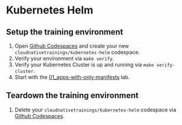# Kubernetes Helm

## Setup the training environment

1. Open [Github Codespaces](https://github.com/codespaces) and create your new `cloudnativetrainings/kubernetes-helm` codespace.
1. Verify your environment via `make verify`.
1. Verify your Kubernetes Cluster is up and running via `make verify-cluster`.
1. Start with the [01_apps-with-only-manifests](./01_apps-with-only-manifests/README.md) lab.

## Teardown the training environment

1. Delete your `cloudnativetrainings/kubernetes-helm` codespace via [Github Codespaces](https://github.com/codespaces).
